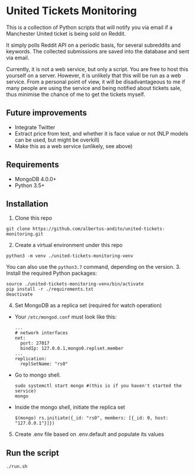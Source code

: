 # United Tickets Monitoring

This is a collection of Python scripts that will notify you via email if a Manchester United ticket is being sold on Reddit.

It simply polls Reddit API on a periodic basis, for several subreddits and keywords. 
The collected submissions are saved into the database and sent via email.

Currently, it is not a web service, but only a script. You are free to host this yourself on a server. 
However, it is unlikely that this will be run as a web service. 
From a personal point of view, it will be disadvantageous to me if many people are using the service and being notified 
about tickets sale, thus minimise the chance of me to get the tickets myself.

## Future improvements
- Integrate Twitter
- Extract price from text, and whether it is face value or not (NLP models can be used, but might be overkill)
- Make this as a web service (unlikely, see above)

## Requirements
- MongoDB 4.0.0+
- Python 3.5+

## Installation
1. Clone this repo
  ```
  git clone https://github.com/albertus-andito/united-tickets-monitoring.git
  ```
2. Create a virtual environment under this repo
  ```
  python3 -m venv ./united-tickets-monitoring-venv
  ```
  You can also use the `python3.7` command, depending on the version.
3. Install the required Python packages:
  ```
  source ./united-tickets-monitoring-venv/bin/activate
  pip install -r ./requirements.txt
  deactivate
  ```
4. Set MongoDB as a replica set (required for watch operation)
  - Your `/etc/mongod.conf` must look like this:
    ```
    ...
    # network interfaces
    net:
      port: 27017
      bindIp: 127.0.0.1,mongo0.replset.member
    ...
    replication:
      replSetName: "rs0"
    ```
  - Go to mongo shell.
    ```
    sudo systemctl start mongo #(this is if you haven't started the service)
    mongo
    ```
  - Inside the mongo shell, initiate the replica set
    ```
    $(mongo) rs.initiate({_id: "rs0", members: [{_id: 0, host: "127.0.0.1"}]})
    ```
5. Create .env file based on .env.default and populate its values

## Run the script
``` 
./run.sh
```